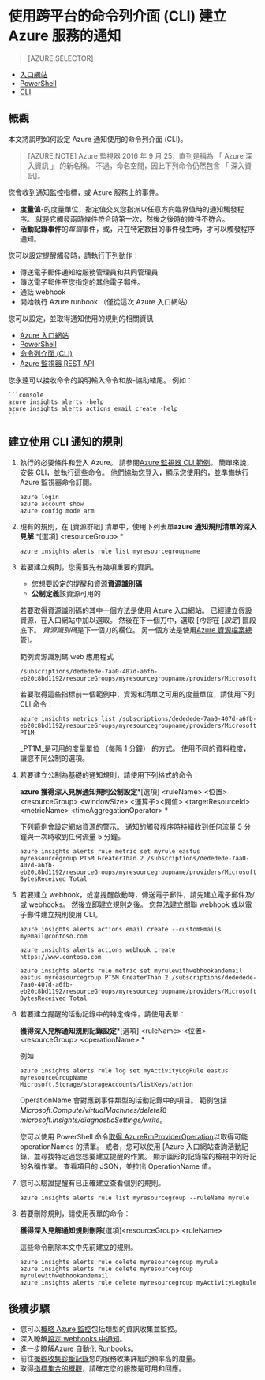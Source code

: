<properties
    pageTitle="若要建立提醒 Azure 服務使用跨平台的命令列介面 (CLI) |Microsoft Azure"
    description="若要建立 Azure 通知，可以觸發通知或自動化符合您指定的條件時使用的命令列介面。"
    authors="rboucher"
    manager="carolz"
    editor=""
    services="monitoring-and-diagnostics"
    documentationCenter="monitoring-and-diagnostics"/>

<tags
    ms.service="monitoring-and-diagnostics"
    ms.workload="na"
    ms.tgt_pltfrm="na"
    ms.devlang="na"
    ms.topic="article"
    ms.date="10/24/2016"
    ms.author="robb"/>

# <a name="use-the-cross-platform-command-line-interface-cli-to-create-alerts-for-azure-services"></a>使用跨平台的命令列介面 (CLI) 建立 Azure 服務的通知

> [AZURE.SELECTOR]
- [入口網站](insights-alerts-portal.md)
- [PowerShell](insights-alerts-powershell.md)
- [CLI](insights-alerts-command-line-interface.md)

## <a name="overview"></a>概觀

本文將說明如何設定 Azure 通知使用的命令列介面 (CLI)。

>[AZURE.NOTE] Azure 監視器 2016 年 9 月 25，直到是稱為 「 Azure 深入資訊 」 的新名稱。 不過，命名空間，因此下列命令仍然包含 「 深入資訊]。

您會收到通知監控指標，或 Azure 服務上的事件。

- **度量值**-的度量單位，指定值交叉您指派以任意方向臨界值時的通知觸發程序。 就是它觸發兩時條件符合時第一次，然後之後時的條件不符合。    
- **活動記錄事件**的*每個*事件，或，只在特定數目的事件發生時，才可以觸發程序通知。

您可以設定提醒觸發時，請執行下列動作︰

- 傳送電子郵件通知給服務管理員和共同管理員
- 傳送電子郵件至您指定的其他電子郵件。
- 通話 webhook
- 開始執行 Azure runbook （僅從這次 Azure 入口網站）

您可以設定，並取得通知使用的規則的相關資訊

- [Azure 入口網站](insights-alerts-portal.md)
- [PowerShell](insights-alerts-powershell.md)
- [命令列介面 (CLI)](insights-alerts-command-line-interface.md)
- [Azure 監視器 REST API](https://msdn.microsoft.com/library/azure/dn931945.aspx)


您永遠可以接收命令的說明輸入命令和放-協助結尾。 例如︰

    ```console
    azure insights alerts -help
    azure insights alerts actions email create -help
    ```

## <a name="create-alert-rules-using-the-cli"></a>建立使用 CLI 通知的規則

1. 執行的必要條件和登入 Azure。 請參閱[Azure 監視器 CLI 範例](insights-cli-samples.md)。 簡單來說，安裝 CLI，並執行這些命令。 他們協助您登入，顯示您使用的，並準備執行 Azure 監視器命令訂閱。


    ```console
    azure login
    azure account show
    azure config mode arm

    ```

2.  現有的規則，在 [資源群組] 清單中，使用下列表單**azure 通知規則清單的深入見解** *[選項] &lt;resourceGroup&gt; *

    ```console
    azure insights alerts rule list myresourcegroupname

    ```
3. 若要建立規則，您需要先有幾項重要的資訊。
    - 您想要設定的提醒和資源**資源識別碼**
    - **公制定義**該資源可用的

    若要取得資源識別碼的其中一個方法是使用 Azure 入口網站。 已經建立假設資源，在入口網站中加以選取。 然後在下一個刀中，選取 [*內容*在 [*設定*] 區段底下。 *資源識別碼*是下一個刀的欄位。 另一個方法是使用[Azure 資源檔案總管](https://resources.azure.com/)]。

    範例資源識別碼 web 應用程式

    ```console
    /subscriptions/dededede-7aa0-407d-a6fb-eb20c8bd1192/resourceGroups/myresourcegroupname/providers/Microsoft.Web/sites/mywebsitename
    ```

    若要取得這些指標前一個範例中，資源和清單之可用的度量單位，請使用下列 CLI 命令︰  

    ```console
    azure insights metrics list /subscriptions/dededede-7aa0-407d-a6fb-eb20c8bd1192/resourceGroups/myresourcegroupname/providers/Microsoft.Web/sites/mywebsitename PT1M
    ```

    _PT1M_是可用的度量單位 （每隔 1 分鐘） 的方式。 使用不同的資料粒度，讓您不同公制的選項。


4. 若要建立公制為基礎的通知規則，請使用下列格式的命令︰

    **azure 獲得深入見解通知規則公制設定***[選項] &lt;ruleName&gt; &lt;位置&gt; &lt;resourceGroup&gt; &lt;windowSize&gt; &lt;運算子&gt;&lt;閥值&gt; &lt;targetResourceId&gt; &lt;metricName&gt; &lt;timeAggregationOperator&gt; *

    下列範例會設定網站資源的警示。 通知的觸發程序時持續收到任何流量 5 分鐘與一次時收到任何流量 5 分鐘。

    ```console
    azure insights alerts rule metric set myrule eastus myreasourcegroup PT5M GreaterThan 2 /subscriptions/dededede-7aa0-407d-a6fb-eb20c8bd1192/resourceGroups/myresourcegroupname/providers/Microsoft.Web/sites/mywebsitename BytesReceived Total

    ```

5. 若要建立 webhook，或當提醒啟動時，傳送電子郵件，請先建立電子郵件及/或 webhooks。 然後立即建立規則之後。 您無法建立關聯 webhook 或以電子郵件建立規則使用 CLI。

    ```console
    azure insights alerts actions email create --customEmails myemail@contoso.com

    azure insights alerts actions webhook create https://www.contoso.com

    azure insights alerts rule metric set myrulewithwebhookandemail eastus myreasourcegroup PT5M GreaterThan 2 /subscriptions/dededede-7aa0-407d-a6fb-eb20c8bd1192/resourceGroups/myresourcegroupname/providers/Microsoft.Web/sites/mywebsitename BytesReceived Total
    ```


6. 若要建立提醒的活動記錄中的特定條件，請使用表單︰

    **獲得深入見解通知規則記錄設定***[選項] &lt;ruleName&gt; &lt;位置&gt; &lt;resourceGroup&gt; &lt;operationName&gt; *

    例如

    ```console
    azure insights alerts rule log set myActivityLogRule eastus myresourceGroupName Microsoft.Storage/storageAccounts/listKeys/action
    ```

    OperationName 會對應到事件類型的活動記錄中的項目。 範例包括*Microsoft.Compute/virtualMachines/delete*和*microsoft.insights/diagnosticSettings/write*。

    您可以使用 PowerShell 命令[取得 AzureRmProviderOperation](https://msdn.microsoft.com/library/mt603720.aspx)以取得可能 operationNames 的清單。 或者，您可以使用 [Azure 入口網站查詢活動記錄，並尋找特定過您想要建立提醒的作業。 顯示圖形的記錄檔的檢視中的好記的名稱作業。 查看項目的 JSON，並拉出 OperationName 值。   

7. 您可以驗證提醒有已正確建立查看個別的規則。

    ```console
    azure insights alerts rule list myresourcegroup --ruleName myrule
    ```

8. 若要刪除規則，請使用表單的命令︰

    **獲得深入見解通知規則刪除**[選項]&lt;resourceGroup&gt; &lt;ruleName&gt;

    這些命令刪除本文中先前建立的規則。

    ```console
    azure insights alerts rule delete myresourcegroup myrule
    azure insights alerts rule delete myresourcegroup myrulewithwebhookandemail
    azure insights alerts rule delete myresourcegroup myActivityLogRule
    ```



## <a name="next-steps"></a>後續步驟

* 您可以[概略 Azure 監控](monitoring-overview.md)包括類型的資訊收集並監控。
* 深入瞭解[設定 webhooks 中通知](insights-webhooks-alerts.md)。
* 進一步瞭解[Azure 自動化 Runbooks](..\automation\automation-starting-a-runbook.md)。
* 前往[概觀收集診斷記錄](monitoring-overview-of-diagnostic-logs.md)您的服務收集詳細的頻率高的度量。
* 取得[指標集合的概觀](insights-how-to-customize-monitoring.md)，請確定您的服務是可用和回應。
